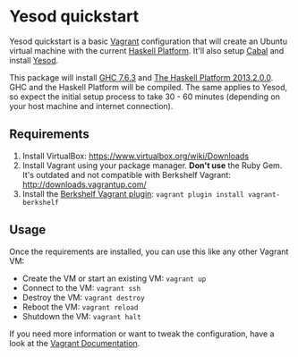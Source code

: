 # Yesod quickstart

Yesod quickstart is a basic [Vagrant](http://vagrantup.com/)
configuration that will create an Ubuntu virtual machine with the
current [Haskell Platform](http://hackage.haskell.org/platform/).
It'll also setup [Cabal](http://www.haskell.org/cabal/) and install [Yesod](http://www.yesodweb.com/).

This package will install [GHC 7.6.3](http://www.haskell.org/ghc/docs/7.6.3/html/users_guide/release-7-6-3.html)
and [The Haskell Platform 2013.2.0.0](http://www.haskell.org/platform/changelog.html).
GHC and the Haskell Platform will be compiled. The same applies to Yesod,
so expect the initial setup process to take 30 - 60 minutes (depending on your host machine and internet connection).

## Requirements

1. Install VirtualBox: https://www.virtualbox.org/wiki/Downloads
2. Install Vagrant using your package manager.
   **Don't use** the Ruby Gem.
   It's outdated and not compatible with Berkshelf Vagrant:
   http://downloads.vagrantup.com/
3. Install the [Berkshelf Vagrant plugin](https://github.com/RiotGames/vagrant-berkshelf):
   `vagrant plugin install vagrant-berkshelf`

## Usage

Once the requirements are installed, you can use this like any other Vagrant VM:

* Create the VM or start an existing VM: `vagrant up`
* Connect to the VM: `vagrant ssh`
* Destroy the VM: `vagrant destroy`
* Reboot the VM: `vagrant reload`
* Shutdown the VM: `vagrant halt`

If you need more information or want to tweak the configuration, have
a look at the [Vagrant Documentation](http://docs.vagrantup.com/v2/).
